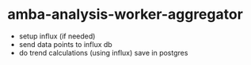 # amba-analysis-worker-aggregator

- setup influx (if needed)
- send data points to influx db
- do trend calculations (using influx) save in postgres